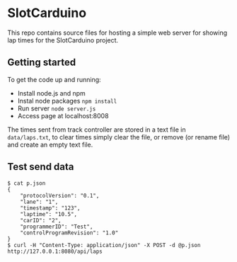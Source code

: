 # SlotCarduino
This repo contains source files for hosting a simple web server for showing lap times for the SlotCarduino project.

## Getting started
To get the code up and running:
- Install node.js and npm
- Instal node packages `npm install`
- Run server `node server.js`
- Access page at localhost:8008

The times sent from track controller are stored in a text file in `data/laps.txt`, to clear times simply clear the file, or remove (or rename file) and create an empty text file.

## Test send data
```
$ cat p.json
{
    "protocolVersion": "0.1",
    "lane": "1",
    "timestamp": "123",
    "laptime": "10.5",
    "carID": "2",
    "programmerID": "Test",
    "controlProgramRevision": "1.0"
}
$ curl -H "Content-Type: application/json" -X POST -d @p.json http://127.0.0.1:8080/api/laps
```
